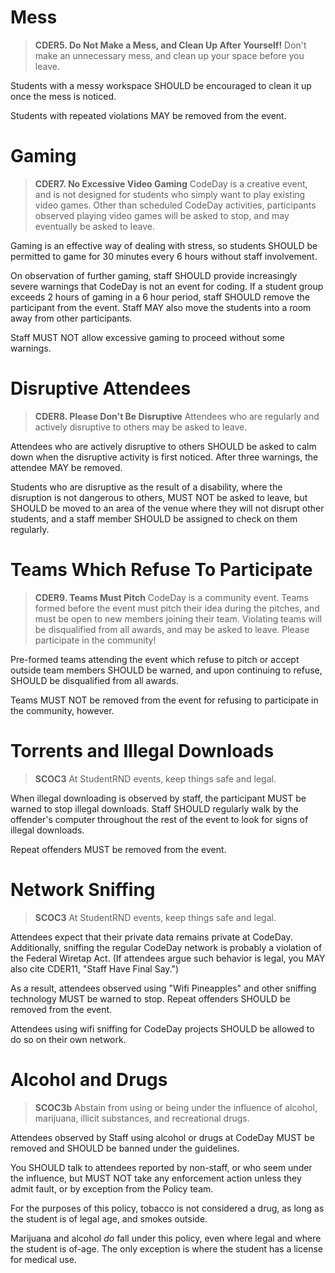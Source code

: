 # Mess

> **CDER5. Do Not Make a Mess, and Clean Up After Yourself!**
> Don't make an unnecessary mess, and clean up your space before you leave.

Students with a messy workspace SHOULD be encouraged to clean it up once the mess is noticed.

Students with repeated violations MAY be removed from the event.

# Gaming

> **CDER7. No Excessive Video Gaming**
> CodeDay is a creative event, and is not designed for students who simply want to play existing video games. Other than scheduled CodeDay activities, participants observed playing video games will be asked to stop, and may eventually be asked to leave.

Gaming is an effective way of dealing with stress, so students SHOULD be permitted to game for 30 minutes every 6 hours without staff involvement.

On observation of further gaming, staff SHOULD provide increasingly severe warnings that CodeDay is not an event for coding. If a student group exceeds 2 hours of gaming in a 6 hour period, staff SHOULD remove the participant from the event. Staff MAY also move the students into a room away from other participants.

Staff MUST NOT allow excessive gaming to proceed without some warnings.

# Disruptive Attendees

> **CDER8. Please Don't Be Disruptive**
> Attendees who are regularly and actively disruptive to others may be asked to leave.

Attendees who are actively disruptive to others SHOULD be asked to calm down when the disruptive activity is first noticed. After three warnings, the attendee MAY be removed.

Students who are disruptive as the result of a disability, where the disruption is not dangerous to others, MUST NOT be asked to leave, but SHOULD be moved to an area of the venue where they will not disrupt other students, and a staff member SHOULD be assigned to check on them regularly.

# Teams Which Refuse To Participate

> **CDER9. Teams Must Pitch**
> CodeDay is a community event. Teams formed before the event must pitch their idea during the pitches, and must be open to new members joining their team. Violating teams will be disqualified from all awards, and may be asked to leave. Please participate in the community!

Pre-formed teams attending the event which refuse to pitch or accept outside team members SHOULD be warned, and upon continuing to refuse, SHOULD be disqualified from all awards.

Teams MUST NOT be removed from the event for refusing to participate in the community, however.

# Torrents and Illegal Downloads

> **SCOC3**
> At StudentRND events, keep things safe and legal.

When illegal downloading is observed by staff, the participant MUST be warned to stop illegal downloads. Staff SHOULD regularly walk by the offender's computer throughout the rest of the event to look for signs of illegal downloads.

Repeat offenders MUST be removed from the event.

# Network Sniffing

> **SCOC3**
> At StudentRND events, keep things safe and legal.

Attendees expect that their private data remains private at CodeDay. Additionally, sniffing the regular CodeDay network is probably a violation of the Federal Wiretap Act. (If attendees argue such behavior is legal, you MAY also cite CDER11, "Staff Have Final Say.")

As a result, attendees observed using "Wifi Pineapples" and other sniffing technology MUST be warned to stop. Repeat offenders SHOULD be removed from the event.

Attendees using wifi sniffing for CodeDay projects SHOULD be allowed to do so on their own network.

# Alcohol and Drugs

> **SCOC3b**
> Abstain from using or being under the influence of alcohol, marijuana, illicit substances, and recreational drugs.

Attendees observed by Staff using alcohol or drugs at CodeDay MUST be removed and SHOULD be banned under the guidelines.

You SHOULD talk to attendees reported by non-staff, or who seem under the influence, but MUST NOT take any enforcement action unless they admit fault, or by exception from the Policy team.

For the purposes of this policy, tobacco is not considered a drug, as long as the student is of legal age, and smokes outside.

Marijuana and alcohol _do_ fall under this policy, even where legal and where the student is of-age. The only exception is where the student has a license for medical use.